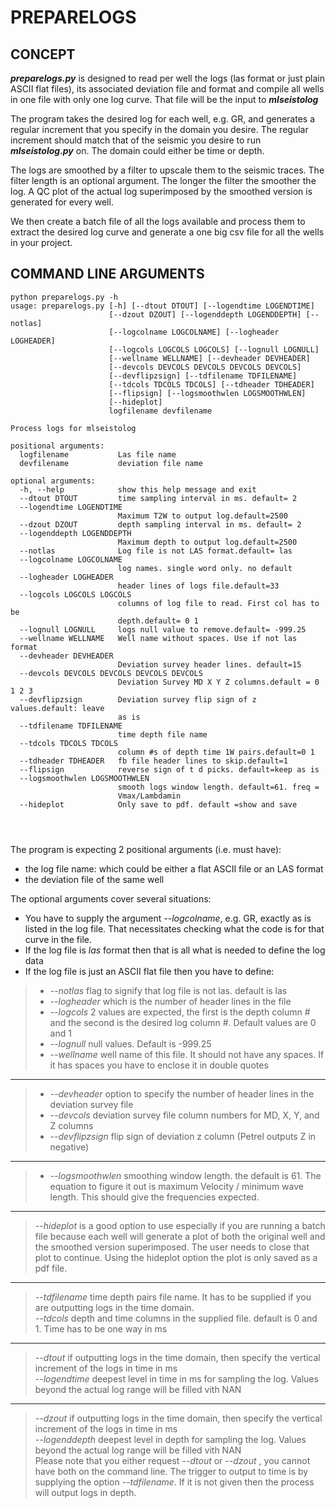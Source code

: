 # PREPARELOGS

## CONCEPT

*__preparelogs.py__* is designed to read per well the logs (las format or just plain ASCII flat files), its associated deviation file and format and compile all wells in one file with only one log curve. That file will be the input to *__mlseistolog__*  

The program takes the desired log for each well, e.g. GR, and generates a regular increment that you specify in the domain you desire. The regular increment should match that of the seismic you desire to run *__mlseistolog.py__* on. The domain could either be time or depth. 

The logs are smoothed by a filter to upscale them to the seismic traces. The filter length is an optional argument. The longer the filter the smoother the log. A QC plot of the actual log superimposed by the smoothed version is generated for every well.

We then create a batch file of all the logs available and process them to extract the desired log curve and generate a one big csv file for all the wells in your project.

## COMMAND LINE ARGUMENTS




```
python preparelogs.py -h
usage: preparelogs.py [-h] [--dtout DTOUT] [--logendtime LOGENDTIME]
                      [--dzout DZOUT] [--logenddepth LOGENDDEPTH] [--notlas]
                      [--logcolname LOGCOLNAME] [--logheader LOGHEADER]
                      [--logcols LOGCOLS LOGCOLS] [--lognull LOGNULL]
                      [--wellname WELLNAME] [--devheader DEVHEADER]
                      [--devcols DEVCOLS DEVCOLS DEVCOLS DEVCOLS]
                      [--devflipzsign] [--tdfilename TDFILENAME]
                      [--tdcols TDCOLS TDCOLS] [--tdheader TDHEADER]
                      [--flipsign] [--logsmoothwlen LOGSMOOTHWLEN]
                      [--hideplot]
                      logfilename devfilename

Process logs for mlseistolog

positional arguments:
  logfilename           Las file name
  devfilename           deviation file name

optional arguments:
  -h, --help            show this help message and exit
  --dtout DTOUT         time sampling interval in ms. default= 2
  --logendtime LOGENDTIME
                        Maximum T2W to output log.default=2500
  --dzout DZOUT         depth sampling interval in ms. default= 2
  --logenddepth LOGENDDEPTH
                        Maximum depth to output log.default=2500
  --notlas              Log file is not LAS format.default= las
  --logcolname LOGCOLNAME
                        log names. single word only. no default
  --logheader LOGHEADER
                        header lines of logs file.default=33
  --logcols LOGCOLS LOGCOLS
                        columns of log file to read. First col has to be
                        depth.default= 0 1
  --lognull LOGNULL     logs null value to remove.default= -999.25
  --wellname WELLNAME   Well name without spaces. Use if not las format
  --devheader DEVHEADER
                        Deviation survey header lines. default=15
  --devcols DEVCOLS DEVCOLS DEVCOLS DEVCOLS
                        Deviation Survey MD X Y Z columns.default = 0 1 2 3
  --devflipzsign        Deviation survey flip sign of z values.default: leave
                        as is
  --tdfilename TDFILENAME
                        time depth file name
  --tdcols TDCOLS TDCOLS
                        column #s of depth time 1W pairs.default=0 1
  --tdheader TDHEADER   fb file header lines to skip.default=1
  --flipsign            reverse sign of t d picks. default=keep as is
  --logsmoothwlen LOGSMOOTHWLEN
                        smooth logs window length. default=61. freq =
                        Vmax/Lambdamin
  --hideplot            Only save to pdf. default =show and save
  
  
  
  ```
  The program is expecting 2 positional arguments (i.e. must have):
  *  the log file name: which could be either a flat ASCII file or an LAS format
  *  the deviation file of the same well
  
  The optional arguments cover several situations:  
  
  *  You have to supply the argument *--logcolname*, e.g. GR, exactly as is listed in the log file. That necessitates checking what the code is for that curve in the file.
  *  If the log file is *las* format then that is all what is needed to define the log data
  *  If the log file is just an ASCII flat file then you have to define:
  >  * *--notlas* flag to signify that log file  is not las. default is las
  >  *  *--logheader* which is the number of header lines in the file  
  >  *  *--logcols*  2 values are expected, the first is the depth column # and the second is the desired log column #. Default values are 0 and 1
  >  *  *--lognull* null values. Default is -999.25 
  >  *  *--wellname* well name of this file. It should not have any spaces. If it has spaces you have to enclose it in double quotes  
  ---
  >  *  *--devheader* option to specify the number of header lines in the deviation survey file
  >  *  *--devcols* deviation survey file column numbers for MD, X, Y, and Z columns
  >  *  *--devflipzsign* flip sign of deviation z column (Petrel outputs Z in negative)
  ---
  >  *  *--logsmoothwlen* smoothing window length. the default is 61. The equation to figure it out is maximum Velocity / minimum wave length. This should give the frequencies expected.
  ---
  >  *--hideplot* is a good option to use especially if you are running a batch file because each well will generate a plot of both the original well and the smoothed version superimposed. The user needs to close that plot to continue. Using the hideplot option the plot is only saved as a pdf file.
  ---
  >  *--tdfilename* time depth pairs file name. It has to be supplied if you are outputting logs in the time domain.  
  >  *--tdcols* depth and time columns in the supplied file. default is 0 and 1. Time has to be one way in ms  
  ---
  >  *--dtout* if outputting logs in the time domain, then specify the vertical increment of the logs in time in ms  
  >  *--logendtime* deepest level in time in ms for sampling the log. Values beyond the actual log range will be filled vith NAN  
  ---  
  >  *--dzout* if outputting logs in the time domain, then specify the vertical increment of the logs in time in ms  
  >  *--logenddepth* deepest level in depth for sampling the log. Values beyond the actual log range will be filled vith NAN  
  >  Please note that you either request *--dtout* or *--dzout* , you cannot have both on the command line. The trigger to output to time is by supplying the option *--tdfilename*. If it is not given then the process will output logs in depth.  
  
  
  
  
  
  
  
  
  
  
  